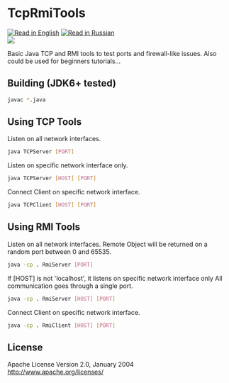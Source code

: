 TcpRmiTools
======
[![Read in English](http://www.printableworldflags.com/icon-flags/24/United%20Kingdom.png)](https://github.com/SquareGearsLogic/TcpRmiTools) [![Read in Russian](http://www.printableworldflags.com/icon-flags/24/Russian%20Federation.png)](https://github.com/SquareGearsLogic/TcpRmiTools/blob/master/README.ru.md)  
![](https://travis-ci.org/SquareGearsLogic/TcpRmiTools.svg?branch=master)

Basic Java TCP and RMI tools to test ports and firewall-like issues.
Also could be used for beginners tutorials...

Building (JDK6+ tested)
-----------
```bash
javac *.java
```

Using TCP Tools
-----------
Listen on all network interfaces.
```bash
java TCPServer [PORT]
```
Listen on specific network interface only.
```bash
java TCPServer [HOST] [PORT]
```

Connect Client on specific network interface.
```bash
java TCPClient [HOST] [PORT]
```

Using RMI Tools
-----------
Listen on all network interfaces.
Remote Object will be returned on a random port between 0 and 65535.
```bash
java -cp . RmiServer [PORT]
```
If [HOST] is not 'localhost', it listens on specific network interface only
All communication goes through a single port.
```bash
java -cp . RmiServer [HOST] [PORT]
```

Connect Client on specific network interface.
```bash
java -cp . RmiClient [HOST] [PORT]
```


License
-----------
Apache License Version 2.0, January 2004
http://www.apache.org/licenses/